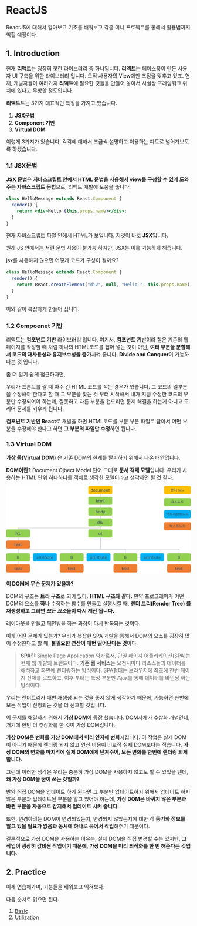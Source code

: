 # ReactJS

ReactJS에 대해서 알아보고 기초를 배워보고 각종 미니 프로젝트를 통해서 활용법까지 익힐 예정이다.

## 1. Introduction

현재 **리액트**는 굉장히 핫한 라이브러리 중 하나입니다. **리액트**는 페이스북이 만든 사용자 UI 구축을 위한 라이브러리 입니다. 오직 사용자의 View에만 초점을 맞추고 있죠. 현재, 개발자들이 여러가지 **리액트**에 필요한 것들을 만들어 놓아서 사실상 프레임워크 위치에 있다고 무방할 정도입니다.

**리액트**트는 3가지 대표적인 특징을 가지고 있습니다.

1.  **JSX문법**
2.  **Component 기반**
3.  **Virtual DOM**

이렇게 3가지가 있습니다. 각각에 대해서 조금씩 설명하고 이용하는 파트로 넘어가보도록 하겠습니다.

### 1.1 JSX문법

**JSX 문법**은 **자바스크립트 안에서 HTML 문법을 사용해서 view를 구성할 수 있게 도와주는 자바스크립트 문법**으로, 리액트 개발에 도움을 줍니다.

```jsx
class HelloMessage extends React.Component {
  render() {
    return <div>Hello {this.props.name}</div>;
  }
}
```

현재 자바스크립트 파일 안에서 HTML가 보입니다. 저것이 바로 **JSX**입니다.

원래 JS 안에서는 저런 문법 사용이 불가능 하지만, JSX는 이를 가능하게 해줍니다.

jsx를 사용하지 않으면 어떻게 코드가 구성이 될까요?

```js
class HelloMessage extends React.Component {
  render() {
    return React.createElement("div", null, "Hello ", this.props.name);
  }
}
```

이와 같이 복잡하게 만들어 집니다.

### 1.2 Compoenet 기반

리액트는 **컴포넌트 기반** 라이브러리 입니다. 여기서, **컴포넌트 기반**이라 함은 기존의 웹 페이지를 작성할 때 처럼 하나의 HTML코드를 집어 넣는 것이 아닌, **여러 부분을 분할해서 코드의 재사용성과 유지보수성을 증가**시켜 줍니다. **Divide and Conquer**이 가능하다는 것 입니다.

좀 더 알기 쉽게 접근하자면,

우리가 프론트를 짤 때 아주 긴 HTML 코드를 적는 경우가 있습니다. 그 코드의 일부분을 수정해야 한다고 할 때 그 부분을 찾는 것 부터 시작해서 내가 지금 수정한 코드의 부분만 수정되어야 하는데, 잘못하고 다른 부분을 건드리면 문제 해결을 하는게 아니고 도리어 문제를 키우게 됩니다.

**컴포넌트 기반인 React**로 개발을 하면 HTML코드를 부분 부분 파일로 담아서 어떤 부분을 수정해야 한다고 하면 **그 부분의 파일만 수정**하면 됩니다.

### 1.3 Virtual DOM

**가상 돔(Virtual DOM)** 은 기존 DOM의 한계를 탈피하기 위해서 나온 대안입니다.

**DOM이란?** Document Ojbect Model 단어 그대로 **문서 객체 모델**입니다. 우리가 사용하는 HTML 단위 하나하나를 객체로 생각한 모델이라고 생각하면 될 것 같다.

![DOM TREE](./main/screenshot/DOM-Tree.png)

**이 DOM에 무슨 문제가 있을까?**

DOM의 구조는 **트리 구조**로 되어 있다. **HTML 구조와 같다.** 만약 프로그래머가 어떤 DOM의 요소를 **하나** 수정하는 함수를 만들고 실행시킬 때, **렌더 트리(Render Tree) 를 재생성하고 그러면 *모든 요소*들이 다시 계산 됩니다.**

레이아웃을 만들고 페인팅을 하는 과정이 다시 반복되는 것이다.

이게 어떤 문제가 있는가? 우리가 복잡한 SPA 개발을 통해서 DOM의 요소를 굉장히 많이 수정한다고 할 때, **불필요한 연산이 매번 일어난다는 것**이다.

> **SPA**란 Single Page Application 약자로서, 단일 페이지 어플리케이션(SPA)는 현재 웹 개발의 트렌드이다. **기존 웹 서비스**는 요청시마다 리소스들과 데이터를 해석하고 화면에 렌더링하는 방식이다. SPA형태는 브라우저에 최초에 한번 페이지 전체를 로드하고, 이후 부터는 특정 부분만 Ajax를 통해 데이터를 바인딩 하는 방식이다.

우리는 렌더트리가 매번 재생성 되는 것을 좋지 않게 생각하기 때문에, 가능하면 한번에 모든 작업이 진행되는 것을 더 선호할 것입니다.

이 문제를 해결하기 위해서 **가상 DOM**이 등장 했습니다. DOM자체가 추상화 개념인데, 거기에 한번 더 추상화를 한 것이 가상 DOM입니다.

**가상 DOM은 변화를 가상 DOM에서 미리 인지해 변화**시킵니다. 이 작업은 실제 DOM이 아니기 때문에 렌더링 되지 않고 연산 비용이 비교적 실제 DOM보다는 적습니다. **가상 DOM의 변화를 마지막에 실제 DOM에게 던져주어, 모든 변화를 한번에 렌더링 되게 합니다.**

그런데 이러한 생각은 우리는 충분히 가상 DOM을 사용하지 않고도 할 수 있었을 텐데, **왜 가상 DOM을 굳이 쓰는 것일까?**

만약 직접 DOM을 업데이트 하게 된다면 그 부분만 업데이트하기 위해서 업데이트 하지 않은 부분과 업데이트된 부분을 알고 있어야 하는데, **가상 DOM은 바뀌지 않은 부분과 바뀐 부분을 자동으로 감지해서 업데이트 시켜 줍니다.**

또한, 변경하려는 DOM이 변경되었는지, 변경되지 않았는지에 대한 각 **동기화 정보를 알고 있을 필요가 없음과 동시에 하나로 묶어서 작업**해주기 때문이다.

결론적으로 가상 DOM을 사용하는 이유는, 실제 DOM을 직접 변경할 수는 있지만, **그 작업이 굉장히 값비싼 작업이기 때문에, 가상 DOM을 미리 최적화를 한 번 해준다는 것입니다.**

## 2. Practice

이제 연습해가며, 기능들을 배워보고 익혀보자.

다음 순서로 읽으면 된다.

1.  [Basic](./main/basic.md)
2.  [Utilization](main/utilization.md)
